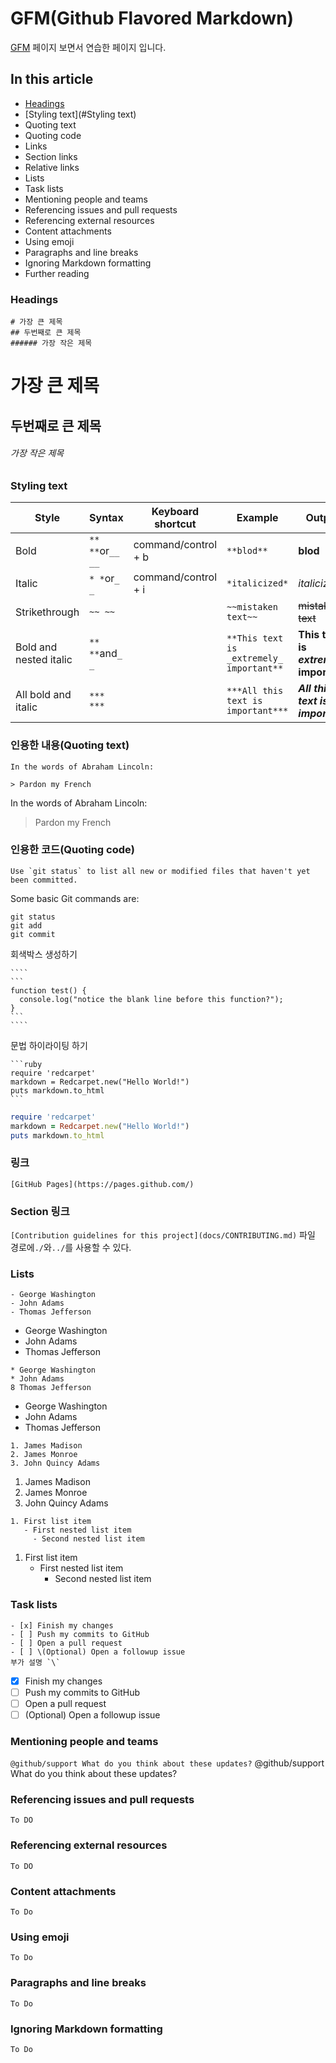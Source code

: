 # GFM(Github Flavored Markdown)

[GFM](https://help.github.com/en/github/writing-on-github/basic-writing-and-formatting-syntax#styling-text) 페이지 보면서 연습한 페이지 입니다.

## In this article
- [Headings](#Headings)
- [Styling text](#Styling text)
- Quoting text
- Quoting code
- Links
- Section links
- Relative links
- Lists
- Task lists
- Mentioning people and teams
- Referencing issues and pull requests
- Referencing external resources
- Content attachments
- Using emoji
- Paragraphs and line breaks
- Ignoring Markdown formatting
- Further reading

### Headings
``` 
# 가장 큰 제목
## 두번째로 큰 제목
###### 가장 작은 제목
```
# 가장 큰 제목
## 두번째로 큰 제목
###### 가장 작은 제목

### Styling text

|Style                  |Syntax             |Keyboard shortcut  |Example   |Output  |
| --------------------- | ------------------| ----------------- |----------|--------|
|Bold                   |`** **`or`__ __`   |command/control + b|`**blod**`|**blod**|
|Italic                 |`* *`or`_ _`       |command/control + i|`*italicized*`|*italicized*|
|Strikethrough          |`~~ ~~`            |                   |`~~mistaken text~~`|~~mistaken text~~|
|Bold and nested italic |`** **`and`_ _`    |                   |`**This text is _extremely_ important**`|**This text is _extremely_ important**|
|All bold and italic    |`*** ***`          |                   |`***All this text is important***`|	***All this text is important***|


### 인용한 내용(Quoting text)
```
In the words of Abraham Lincoln:

> Pardon my French
```

In the words of Abraham Lincoln:

> Pardon my French


### 인용한 코드(Quoting code)
```
Use `git status` to list all new or modified files that haven't yet been committed.
```
Some basic Git commands are:
```
git status
git add
git commit
```

회색박스 생성하기
``````
````
```
function test() {
  console.log("notice the blank line before this function?");
}
```
````
``````


문법 하이라이팅 하기
``````
```ruby
require 'redcarpet'
markdown = Redcarpet.new("Hello World!")
puts markdown.to_html
```
``````
```ruby
require 'redcarpet'
markdown = Redcarpet.new("Hello World!")
puts markdown.to_html
```

### 링크
`[GitHub Pages](https://pages.github.com/)`

### Section 링크
`[Contribution guidelines for this project](docs/CONTRIBUTING.md)`
파일 경로에`./`와`../`를 사용할 수 있다.


### Lists
```
- George Washington
- John Adams
- Thomas Jefferson
```
- George Washington
- John Adams
- Thomas Jefferson

```
* George Washington
* John Adams
8 Thomas Jefferson
```
* George Washington
* John Adams
* Thomas Jefferson


```
1. James Madison
2. James Monroe
3. John Quincy Adams
```
1. James Madison
2. James Monroe
3. John Quincy Adams


```
1. First list item
   - First nested list item
     - Second nested list item
```
1. First list item
   - First nested list item
     - Second nested list item

### Task lists
```
- [x] Finish my changes
- [ ] Push my commits to GitHub
- [ ] Open a pull request
- [ ] \(Optional) Open a followup issue
부가 설명 `\`
```
- [x] Finish my changes
- [ ] Push my commits to GitHub
- [ ] Open a pull request
- [ ] \(Optional) Open a followup issue

### Mentioning people and teams
`@github/support What do you think about these updates?`
@github/support What do you think about these updates?

### Referencing issues and pull requests
`To DO`
### Referencing external resources
`To DO`
### Content attachments
`To Do`
### Using emoji
`To Do`
### Paragraphs and line breaks
`To Do`
### Ignoring Markdown formatting
`To Do`





